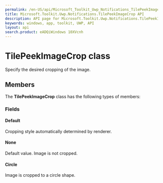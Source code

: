 ```yaml
---
permalink: /en-US/api/Microsoft_Toolkit_Uwp_Notifications_TilePeekImageCrop.htm
title: Microsoft.Toolkit.Uwp.Notifications.TilePeekImageCrop API 
description: API page for Microsoft.Toolkit.Uwp.Notifications.TilePeekImageCrop
keywords: windows, app, toolkit, UWP, API
layout: api
search.product: eADQiWindows 10XVcnh
---
```



# TilePeekImageCrop class

Specify the desired cropping of the image.

## Members

The **TilePeekImageCrop** class has the following types of members:

### Fields

#### Default

Cropping style automatically determined by renderer.



#### None

Default value. Image is not cropped.



#### Circle

Image is cropped to a circle shape.


